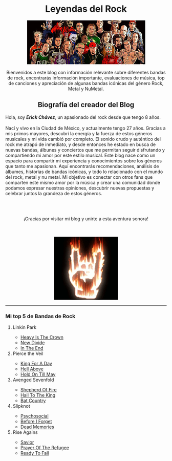 <!DOCTYPE html>
<html lang="es"> 
<head>
    <meta charset="UTF-8">
    <meta name="viewport" content="width=device-width, initial-scale=1.0"> 
    <title>Leyendas del Rock</title>
</head>
 <body>
  <center><h1> Leyendas del Rock </h1></center>
  <center><img src="imagenes/images.jfif" alt="Collage con integrantes de distintas bandas de rock posando en formato caricatura"></center>
  <center><p> Bienvenidos a este blog con información relevante sobre diferentes bandas de rock, encontrarás información importante, evaluaciones de música, top de canciones y apreciación de algunas bandas icónicas del género Rock, Metal y NuMetal.</p></center>

  <h2><center>Biografía del creador del Blog</center></h2>
  <span> Hola, soy <strong><em>Erick Chávez</em></strong>, un apasionado del rock desde que tengo 8 años.</span> 
  <br></br>
  <div> 
   Nací y vivo en la Ciudad de México, y actualmente tengo 27 años. Gracias a mis primos mayores, descubrí la energía y la fuerza de estos géneros musicales y mi vida cambió por completo. El sonido crudo y auténtico del rock me atrapó de inmediato, y desde entonces he estado en busca de nuevas bandas, álbunes y conciertos que me permitan seguir disfrutando y compartiendo mi amor por este estilo musical. Este blog nace como un espacio para compartir mi experiencia y conocimientos sobre los géneros que tanto me apasionan. Aquí encontrarás recomendaciones, análisis de álbumes, historias de bandas icónicas, y todo lo relacionado con el mundo del rock, metal y nu metal. Mi objetivo es conectar con otros fans que comparten este mismo amor por la música y crear una comunidad donde podamos expresar nuestras opiniones, descubrir nuevas propuestas y celebrar juntos la grandeza de estos géneros.
  </div>
    
  <br></br>
    
  <span><center>¡Gracias por visitar mi blog y unirte a esta aventura sonora!</center></span>
  <br></br>
  <center><img src="imagenes/cQRPusQzy23OE.webp" alt="Descripción de la imagen GIF" width="200"></center>

  <hr></hr>

  <h3> Mi top 5 de Bandas de Rock </h3>
    
  <ol>
      <li>Linkin Park</li>
          <ul> 
              <li><a href="https://youtu.be/5FrhtahQiRc?si=Snh9Z2m3f0pb_xpF" target="_blank">Heavy Is The Crown</a></li> 
              <li><a href="https://youtu.be/ysSxxIqKNN0?si=iYgM3tgbMLH0OaL7" target="_blank">New Divide</a></li>
              <li><a href="https://youtu.be/eVTXPUF4Oz4?si=w1zr-IPG4YT0x6_e" target="_blank">In The End</a></li> 
          </ul>
      <li>Pierce the Veil</li>
                <ul>
                    <li><a href="https://youtu.be/icXUkIfZxyg?si=AkrQeQuCbQbBx8eX" target="_blank">King For A Day</a></li>
                    <li><a href="https://youtu.be/wq0mbynj4_k?si=CPi_5WW3MtsRNXXL" target="_blank">Hell Above</a></li>
                    <li><a href="https://youtu.be/nFoBBVmsgcc?si=k1hkcvdptOzV7NiS" target="_blank">Hold On Till May</a></li>
                </ul>
      <li>Avenged Sevenfold</li>
                <ul>
                    <li><a href="https://youtu.be/bT8FEOJEFcI?si=Gk-wdRKdNFz0lUcw" target="_blank">Shepherd Of Fire</a></li>
                    <li><a href="https://youtu.be/DelhLppPSxY?si=0XpmKpDdW4Ox8P8c" target="_blank">Hail To The King</a></li>
                    <li><a href="https://youtu.be/IHS3qJdxefY?si=T24D-4U3sxPxADv6" target="_blank">Bat Country</a></li>
                </ul>
      <li>Slipknot</li>
                <ul>
                    <li><a href="https://youtu.be/5abamRO41fE?si=PJWLCsg26-Bn1rBq" target="_blank">Psychosocial</a></li>
                    <li><a href="https://youtu.be/qw2LU1yS7aw?si=6II7GG5GsPc-2yO5" target="_blank">Before I Forget</a></li>
                    <li><a href="https://youtu.be/9gsAz6S_zSw?si=H8UlL1kYP3GAqFkU" target="_blank">Dead Memories</a></li>
                </ul>
      <li>Rise Agains</li>
                <ul>
                    <li><a href="https://youtu.be/e8X3ACToii0?si=8x5j7ZZiLMi_JpOj" target="_blank">Savior</a></li>
                    <li><a href="https://youtu.be/9-SQGOYOjxs?si=qpAQ5_7atVZmrQFw" target="_blank">Prayer Of The Refugee</a></li>
                    <li><a href="https://youtu.be/XN2FrUUq-zI?si=UN9MjnGtpyLDgTR3" target="_blank">Ready To Fall</a></li>
                </ul>
  </ol>
</body>
</html>
